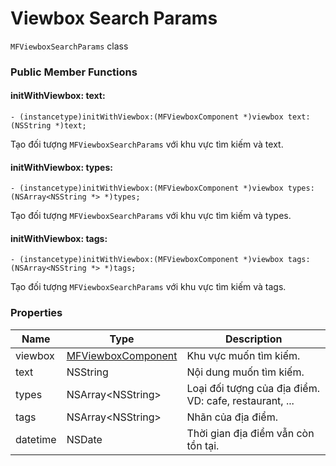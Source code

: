 # Viewbox Search Params

`MFViewboxSearchParams` class

### Public Member Functions

#### initWithViewbox: text:

```objc
- (instancetype)initWithViewbox:(MFViewboxComponent *)viewbox text:(NSString *)text;
```

Tạo đối tượng `MFViewboxSearchParams` với khu vực tìm kiếm và text.

#### initWithViewbox: types:

```objc
- (instancetype)initWithViewbox:(MFViewboxComponent *)viewbox types:(NSArray<NSString *> *)types;
```

Tạo đối tượng `MFViewboxSearchParams` với khu vực tìm kiếm và types.

#### initWithViewbox: tags:

```objc
- (instancetype)initWithViewbox:(MFViewboxComponent *)viewbox tags:(NSArray<NSString *> *)tags;
```

Tạo đối tượng `MFViewboxSearchParams` với khu vực tìm kiếm và tags.

### Properties

| Name        | Type                                                            | Description                                                                        |
|-------------|-----------------------------------------------------------------|------------------------------------------------------------------------------------|
| viewbox     | [MFViewboxComponent](reference/viewbox-component.md)            | Khu vực muốn tìm kiếm.                                                             |
| text        | NSString                                                        | Nội dung muốn tìm kiếm.                                                            |
| types       | NSArray\<NSString\>                                             | Loại đối tượng của địa điểm. VD: cafe, restaurant, ...                             |
| tags        | NSArray\<NSString\>                                             | Nhãn của địa điểm.                                                                 |
| datetime    | NSDate                                                          | Thời gian địa điểm vẫn còn tồn tại.                                                |
